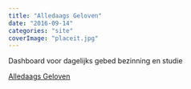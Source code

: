 ```yaml
---
title: "Alledaags Geloven"
date: "2016-09-14"
categories: "site"
coverImage: "placeit.jpg"
---
```


Dashboard voor dagelijks gebed bezinning en studie

<!--more-->

[Alledaags Geloven](http://alledaags.gelovenleren.net/)

